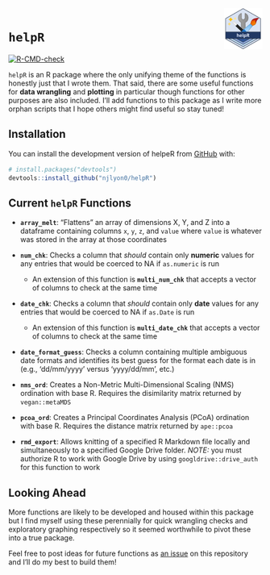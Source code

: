 
<!-- README.md is generated from README.Rmd. Please edit that file -->

<img src = "inst/images/helpR_hex.png" align = "right" width = "15%"/>

# `helpR`

<!-- badges: start -->

[![R-CMD-check](https://github.com/njlyon0/helpR/workflows/R-CMD-check/badge.svg)](https://github.com/njlyon0/helpR/actions)
<!-- badges: end -->

`helpR` is an R package where the only unifying theme of the functions
is honestly just that I wrote them. That said, there are some useful
functions for **data wrangling** and **plotting** in particular though
functions for other purposes are also included. I’ll add functions to
this package as I write more orphan scripts that I hope others might
find useful so stay tuned!

## Installation

You can install the development version of helpeR from
[GitHub](https://github.com/) with:

``` r
# install.packages("devtools")
devtools::install_github("njlyon0/helpR")
```

## Current `helpR` Functions

-   **`array_melt`**: “Flattens” an array of dimensions X, Y, and Z into
    a dataframe containing columns `x`, `y`, `z`, and `value` where
    `value` is whatever was stored in the array at those coordinates

-   **`num_chk`**: Checks a column that *should* contain only
    **numeric** values for any entries that would be coerced to NA if
    `as.numeric` is run

    -   An extension of this function is **`multi_num_chk`** that
        accepts a vector of columns to check at the same time

-   **`date_chk`**: Checks a column that *should* contain only **date**
    values for any entries that would be coerced to NA if `as.Date` is
    run

    -   An extension of this function is **`multi_date_chk`** that
        accepts a vector of columns to check at the same time

-   **`date_format_guess`**: Checks a column containing multiple
    ambiguous date formats and identifies its best guess for the format
    each date is in (e.g., ‘dd/mm/yyyy’ versus ‘yyyy/dd/mm’, etc.)

-   **`nms_ord`**: Creates a Non-Metric Multi-Dimensional Scaling (NMS)
    ordination with base R. Requires the disimilarity matrix returned by
    `vegan::metaMDS`

-   **`pcoa_ord`**: Creates a Principal Coordinates Analysis (PCoA)
    ordination with base R. Requires the distance matrix returned by
    `ape::pcoa`

-   **`rmd_export`**: Allows knitting of a specified R Markdown file
    locally and simultaneously to a specified Google Drive folder.
    *NOTE:* you must authorize R to work with Google Drive by using
    `googldrive::drive_auth` for this function to work

## Looking Ahead

More functions are likely to be developed and housed within this package
but I find myself using these perennially for quick wrangling checks and
exploratory graphing respectively so it seemed worthwhile to pivot these
into a true package.

Feel free to post ideas for future functions as [an
issue](https://github.com/njlyon0/helpR/issues) on this repository and
I’ll do my best to build them!
